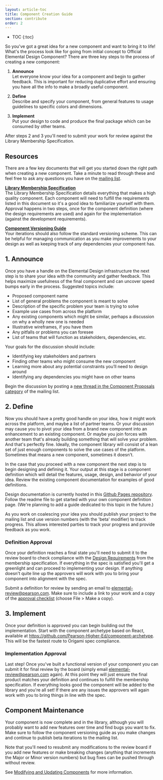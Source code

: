 ```yaml
---
layout: article-toc
title: Component Creation Guide
section: contribute
order: 2
---
```


* TOC
{:toc}

So you've got a great idea for a new component and want to bring it to life! What's the process look like for going from initial concept to Official Elemental Design Component? There are three key steps to the process of creating a new component:

1. **Announce**  
Let everyone know your idea for a component and begin to gather feedback. This is important for reducing duplicative effort and ensuring you have all the info to make a broadly useful component.

2. **Define**  
Describe and specify your component, from general features to usage guidelines to specific colors and dimensions.

3. **Implement**  
Put your design to code and produce the final package which can be consumed by other teams.

After steps 2 and 3 you'll need to submit your work for review against the Library Membership Specification.


## Resources
There are a few key documents that will get you started down the right path when creating a new component. Take a minute to read through these and feel free to ask any questions you have on the [mailing list][ml].

**[Library Membership Specification][spec]**  
The Library Membership Specification details everything that makes a high quality component. Each component will need to fulfill the requirements listed in this document so it's a good idea to familiarize yourself with them. Approval happens in two steps, once for the component definition (where the design requirements are used) and again for the implementation (against the development requirements).

**[Component Versioning Guide][versions]**  
Your iterations should also follow the standard versioning scheme. This can be helpful for managing communication as you make improvements to your design as well as keeping track of any dependencies your component has.

## 1. Announce
Once you have a handle on the Elemental Design infrastructure the next step is to share your idea with the community and gather feedback. This helps maximize usefulness of the final component and can uncover speed bumps early in the process. Suggested topics include:

- Proposed component name
- List of general problems the component is meant to solve
- Description of the specific problem your team is trying to solve
- Example use cases from across the platform
- Any existing components which might be similar, perhaps a discussion on why a wholly new one is needed
- Illustrative wireframes, if you have them
- Any pitfalls or problems you can foresee
- List of teams that will function as stakeholders, dependencies, etc.

Your goals for the discussion should include:

- Identifying key stakeholders and partners
- Finding other teams who might consume the new component
- Learning more about any potential constraints you’ll need to design around
- Identifying any dependencies you might have on other teams

Begin the discussion by posting a [new thread in the Component Proposals category][ml-proposal] of the mailing list.

[ml-proposal]: https://groups.google.com/a/pearson.com/forum/#!categories/elemental-discuss/component-proposals


## 2. Define
Now you should have a pretty good handle on your idea, how it might work across the platform, and maybe a list of partner teams. Or your discussion may cause you to pivot your idea from a brand new component into an enhancement to an existing component. Or maybe you join forces with another team that's already building something that will solve your problem. And that's perfectly fine. Ideally, the component library will consist of a lean set of just enough components to solve the use cases of the platform. Sometimes that means a new component, sometimes it doesn't.

In the case that you proceed with a new component the next step is to begin designing and defining it. Your output at this stage is a component definition which will detail the features, usage, design, and behavior of your idea. Review the existing component documentation for examples of good definitions.

Design documentation is currently hosted in this [Github Pages repository][d-repo]. Follow the readme file to get started with your own component definition page. (We're planning to add a guide dedicated to this topic in the future.)

As you work on coalescing your idea you should publish your project to the mailing list and use version numbers (with the 'beta' modifier) to track progress. This allows interested parties to track your progress and provide feedback as you work.

[d-repo]: https://github.com/Pearson-Higher-Ed/design/

### Definition Approval
Once your definition reaches a final state you'll need to submit it to the review board to check compliance with the [Design Requirements][design-reqs] from the membership specification. If everything in the spec is satisfied you'll get a greenlight and can proceed to implementing your design. If anything doesn't quite line up the approvers will work with you to bring your component into alignment with the spec.

Submit a definition for review by sending an email to <elemental-review@pearson.com>. Make sure to include a link to your work and a copy of the [approval checklist][checklist] (choose File > Make a copy).

[checklist]: https://docs.google.com/a/pearson.com/spreadsheets/d/19dLruCBCAX7HlZdNcOrATrAWp4tdPuiYOwQzQ3hUA60/edit?usp=sharing


## 3. Implement
Once your definition is approved you can begin building out the implementation. Start with the component archetype based on React, available at https://github.com/Pearson-Higher-Ed/component-archetype. This will be the fastest route to Origami spec compliance.

### Implementation Approval
Last step! Once you've built a functional version of your component you can submit it for final review by the board (simply email <elemental-review@pearson.com> again). At this point they will just ensure the final product matches your definition and continues to fulfill the membership specification. If everything looks good the component will be added to the library and you're all set! If there are any issues the approvers will again work with you to bring things in line with the spec.

## Component Maintenance
Your component is now complete and in the library, although you will probably want to add new features over time and find bugs you want to fix. Make sure to follow the component versioning guide as you make changes and continue to publish beta iterations to the mailing list.

Note that you'll need to resubmit any modifications to the review board if you add new features or make breaking changes (anything that increments the Major or Minor version numbers) but bug fixes can be pushed through without review.

See [Modifying and Updating Components][updates] for more information.


[versions]: {{site.baseurl}}/component-versioning
[spec]: {{site.baseurl}}/membership-spec
[design-reqs]: {{site.baseurl}}/membership-spec/beta#design-requirements
[ml]: https://groups.google.com/a/pearson.com/forum/#!forum/elemental-discuss
[updates]: {{site.baseurl}}/component-modification-guide
